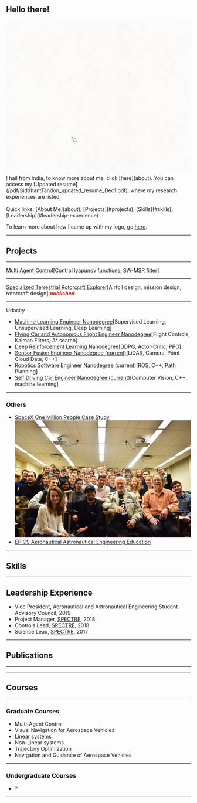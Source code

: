 
## Hello there!
<img src="images/Logo2-5_crop.gif"/>
I hail from India, to know more about me, click [here](about).
You can access my [Updated resume](/pdf/SiddhantTandon_updated_resume_Dec1.pdf), where my research experiences are listed.
<br><br>
Quick links: [About Me](about), [Projects](#projects), [Skills](#skills), [Leadership](#leadership-experience)

To learn more about how I came up with my logo, go [here](logo).


---
## Projects

---
[Multi Agent Control](aerosp_740_panagou)[Control lyapunov functions, SW-MSR filter]
<!--<img src="images/dummy_thumbnail.jpg?raw=true"/> -->

---
[Specialized Terrestrial Rotorcraft Explorer](spectre)[Airfoil design, mission design, rotorcraft design]<span style="color:red"><em> **published**</em></span>
<!-- <img src="images/dummy_thumbnail.jpg?raw=true"/> -->

---
Udacity
  - [Machine Learning Engineer Nanodegree]()[Supervised Learning, Unsupervised Learning, Deep Learning]
  - [Flying Car and Autonomous Flight Engineer Nanodegree]()[Flight Controls, Kalman Filters, A* search]
  - [Deep Reinforcement Learning Nanodegree]()[DDPG, Actor-Critic, PPO]
  - [Sensor Fusion Engineer Nanodegree (current)]()[LiDAR, Camera, Point Cloud Data, C++]
  - [Robotics Software Engineer Nanodegree (current)]()[ROS, C++, Path Planning]
  - [Self Driving Car Engineer Nanodegree (current)]()[Computer Vision, C++, machine learning]
<!-- <img src="images/dummy_thumbnail.jpg?raw=true"/> -->

---

### Others

- [SpaceX One Million People Case Study](others_spacex)
  <img src="images/IMG_2449.png"/>
- [EPICS Aeronautical Astronautical Engineering Education](http://example.com/)

---
## Skills

---

## Leadership Experience
- Vice President, Aeronautical and Astronautical Engineering Student Advisory Council, 2019
- Project Manager, [SPECTRE](#specialized-terrrestrial-rotorcraft-explorer), 2018
- Controls Lead, [SPECTRE](#specialized-terrrestrial-rotorcraft-explorer), 2018
- Science Lead, [SPECTRE](#specialized-terrrestrial-rotorcraft-explorer), 2017

---
## Publications
---

---
## Courses
---
### Graduate Courses
- Multi-Agent Control
- Visual Navigation for Aerospace Vehicles
- Linear systems
- Non-Linear systems
- Trajectory Optimization
- Navigation and Guidance of Aerospace Vehicles
---
### Undergraduate Courses
- ?
---
<!--<p style="font-size:11px">Page template forked from <a href="https://github.com/evanca/quick-portfolio">evanca</a></p> -->
<!-- Remove above link if you don't want to attibute -->
